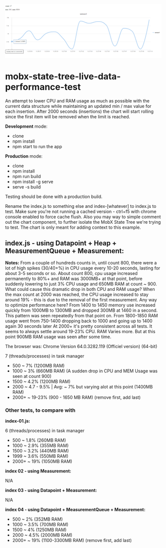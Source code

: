 ![Image of Yaktocat](https://raw.githubusercontent.com/sorenhoyer/mobx-state-tree-live-data-performance-test/master/mobx-state-tree-live-data-performance-test.PNG)

# mobx-state-tree-live-data-performance-test
An attempt to lower CPU and RAM usage as much as possible with the current data structure while maintaining an updated min / max value for each insertion. After 2000 seconds (insertions) the chart will start rolling since the first item will be removed when the limit is reached.

**Development** mode:
- clone
- npm install
- npm start to run the app

**Production** mode:

- clone
- npm install
- npm run build
- npm install -g serve
- serve -s build

Testing should be done with a production build.

Rename the index.js to something else and index-[whatever] to index.js to test. Make sure you're not running a cached version - ctrl+f5 with chrome console enabled to force cache flush. Also you may way to simple comment out the chart component, to further isolate the MobX State Tree we're trying to test. The chart is only meant for adding context to this example.

## index.js - using Datapoint + Heap + MeasurementQueue + Measurement: ##


**Notes:**
From a couple of hundreds counts in, until count 800, there were a lot of high spikes (30/40+%) 
in CPU usage every 10-20 seconds, lasting for about 3-5 seconds or so.
About count 800, cpu usage increased permanently to 80%+ and RAM was 3000MB+ at that point, 
before suddenly lowering to just 3% CPU usage and 650MB RAM at count ~ 900.
What could cause this dramatic drop in both CPU and RAM usage?
When the max count at 2000 was reached, the CPU usage increased to stay around 19% - this is due to the removal of the first measurement. Any way to optimize performance here?
From 1400 to 1450 memory use increased quickly from 1000MB to 1300MB and dropped 300MB at 1460 in a second.
This pattern was seen repeatedly from that point on.
From 1800-1850 RAM usage went from 750-1400 dropping back to 1000 and going up to 1400 again 30 seconds later
At 2000+ it's pretty consistent across all tests. It seems to always settle around 19-23% CPU.
RAM Varies more. But at this point 900MB RAM usage was seen after some time.

The browser was: Chrome Version 64.0.3282.119 (Officiel version) (64-bit)

7 (threads/processes) in task manager

- 500 ~ 7% (1200MB RAM)
- 1000 ~ 3% (660MB RAM) (A sudden drop in CPU and MEM Usage was seen at count 900)
- 1500 ~ 4.2% (1200MB RAM)
- 2000 ~ 4.7 - 9.5% | Avg: ~ 7% but varying alot at this point (1400MB RAM)
- 2000+ ~ 19-23% (900 - 1650 MB RAM) (remove first, add last)

### Other tests, to compare with ###

**index-01.js:**

6 (threads/processes) in task manager

- 500 ~ 1.8% (260MB RAM)
- 1000 ~ 2.9% (355MB RAM)
- 1500 ~ 3.2% (440MB RAM)
- 1999 ~ 3.6% (550MB RAM)
- 2000+ ~ 19% (1050MB RAM)


**index 02 - using Measurement:**

N/A

**index 03 - using Datapoint + Measurement:**

N/A

**index 04 - using Datapoint + MeasurementQueue + Measurement:**

- 500 ~ 2% (352MB RAM)
- 1000 ~ 3.5% (700MB RAM)
- 1500 ~ 4% (1250MB RAM)
- 2000 ~ 4.5% (2000MB RAM)
- 2000+ ~ 19% (1100-3300MB RAM) (remove first, add last)
